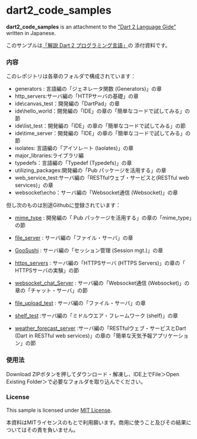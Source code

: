dart2\_code\_samples
==

**dart2\_code\_samples** is an attachment to the ["Dart 2 Language Gide"](https://www.cresc.co.jp/tech/java/Google_Dart2/introduction/main_page.html) written in Japanese.

このサンプルは[「解説 Dart 2 プログラミング言語」](https://www.cresc.co.jp/tech/java/Google_Dart2/introduction/main_page.html)の
添付資料です。

### 内容 ###
このレポジトリは各章のフォルダで構成されています：

- generators : 言語編の「ジェネレータ関数 (Generators)」の章
- http_servers:サーバ編の「HTTPサーバの基礎」の章
- ide\canvas_test：開発編の「DartPad」の章
- ide\hello_world：開発編の「IDE」の章の「簡単なコードで試してみる」の節
- ide\list_test：開発編の「IDE」の章の「簡単なコードで試してみる」の節
- ide\time_server：開発編の「IDE」の章の「簡単なコードで試してみる」の節
- isolates: 言語編の「アイソレート (Iaolates)」の章
- major_libraries:ライブラリ編
- typedefs：言語編の「Typedef (Typedefs)」の章
- utilizing_packages:開発編の「Pub パッケージを活用する」の章
- web_service_test:サーバ編の「RESTfulウェブ・サービスと(RESTful web services)」の章
- websocket\echo：サーバ編の「Websocket通信 (Websocket)」の章

但し次のものは別途Githubに登録されています：

 - [mime\_type](https://github.com/mitsuoka/mime_type) : 開発編の「 Pub パッケージを活用する」の章の「mime_type」の節

 - [file\_server](https://github.com/mitsuoka/file_server) : サーバ編の「ファイル・サーバ」の章

 - [GooSushi](https://github.com/mitsuoka/GooSushi) : サーバ編の「セッション管理 (Session mgt.)」の章

 - [https\_servers](https://github.com/mitsuoka/https_servers) : サーバ編の「HTTPSサーバ (HTTPS Servers)」の章の「 HTTPSサーバの実験」の節

 - [websocket\_chat\_Server](https://github.com/mitsuoka/websocket_chat_server) : サーバ編の「Websocket通信 (Websocket)」の章の「チャット・サーバ」の節

 - [file\_upload\_test](https://github.com/mitsuoka/file_upload_test) : サーバ編の「ファイル・サーバ」の章

 - [shelf\_test](https://github.com/mitsuoka/shelf_test) :サーバ編の「ミドルウエア・フレームワーク (shelf)」の章

 - [weather\_forecast\_server](https://github.com/mitsuoka/weather_forecast_server) :サーバ編の「RESTfulウェブ・サービスとDart (Dart in RESTful web services)」の章の「簡単な天気予報アプリケーション」の節



### 使用法 ###
Download ZIPボタンを押してダウンロード・解凍し、IDE上でFile＞Open Existing Folder＞で必要なフォルダを取り込んでください。

### License ###
This sample is licensed under [MIT License](http://www.opensource.org/licenses/mit-license.php).

本資料はMITライセンスのもとで利用願います。商用に使うこと及びその結果についてはその責を負いません。